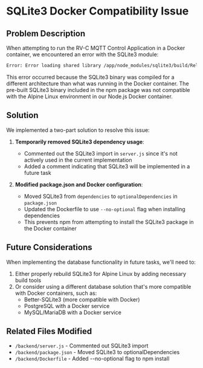 # SQLite3 Docker Compatibility Issue

## Problem Description

When attempting to run the RV-C MQTT Control Application in a Docker container, we encountered an error with the SQLite3 module:

```bash
Error: Error loading shared library /app/node_modules/sqlite3/build/Release/node_sqlite3.node: Exec format error
```

This error occurred because the SQLite3 binary was compiled for a different architecture than what was running in the Docker container. The pre-built SQLite3 binary included in the npm package was not compatible with the Alpine Linux environment in our Node.js Docker container.

## Solution

We implemented a two-part solution to resolve this issue:

1. **Temporarily removed SQLite3 dependency usage**:
   - Commented out the SQLite3 import in `server.js` since it's not actively used in the current implementation
   - Added a comment indicating that SQLite3 will be implemented in a future task

2. **Modified package.json and Docker configuration**:
   - Moved SQLite3 from `dependencies` to `optionalDependencies` in `package.json`
   - Updated the Dockerfile to use `--no-optional` flag when installing dependencies
   - This prevents npm from attempting to install the SQLite3 package in the Docker container

## Future Considerations

When implementing the database functionality in future tasks, we'll need to:

1. Either properly rebuild SQLite3 for Alpine Linux by adding necessary build tools
2. Or consider using a different database solution that's more compatible with Docker containers, such as:
   - Better-SQLite3 (more compatible with Docker)
   - PostgreSQL with a Docker service
   - MySQL/MariaDB with a Docker service

## Related Files Modified

- `/backend/server.js` - Commented out SQLite3 import
- `/backend/package.json` - Moved SQLite3 to optionalDependencies
- `/backend/Dockerfile` - Added --no-optional flag to npm install
